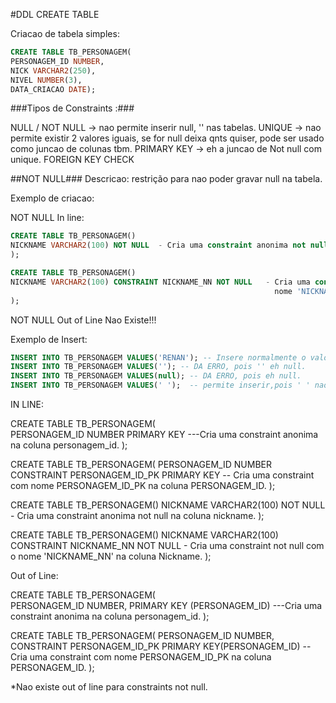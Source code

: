 #DDL CREATE TABLE

Criacao de tabela simples:

``` SQL
CREATE TABLE TB_PERSONAGEM(
PERSONAGEM_ID NUMBER,
NICK VARCHAR2(250),
NIVEL NUMBER(3),
DATA_CRIACAO DATE);
```

###Tipos de Constraints :###

NULL / NOT NULL -> nao permite inserir null, '' nas tabelas.
UNIQUE -> nao permite existir 2 valores iguais, se for null deixa qnts quiser, pode ser usado como juncao de colunas tbm.
PRIMARY KEY -> eh a juncao de Not null com unique.
FOREIGN KEY
CHECK


##NOT NULL###
Descricao:  restrição para nao poder gravar null na tabela.

Exemplo de criacao:

NOT NULL In line:
```SQL
CREATE TABLE TB_PERSONAGEM()
NICKNAME VARCHAR2(100) NOT NULL  - Cria uma constraint anonima not null na coluna nickname.
);

CREATE TABLE TB_PERSONAGEM()
NICKNAME VARCHAR2(100) CONSTRAINT NICKNAME_NN NOT NULL   - Cria uma constraint not null com o 
                                                           nome 'NICKNAME_NN' na coluna Nickname.
);
```

NOT NULL Out of Line
Nao Existe!!!

Exemplo de Insert:
```SQL
INSERT INTO TB_PERSONAGEM VALUES('RENAN'); -- Insere normalmente o valor 'Renan';
INSERT INTO TB_PERSONAGEM VALUES(''); -- DA ERRO, pois '' eh null.
INSERT INTO TB_PERSONAGEM VALUES(null); -- DA ERRO, pois eh null.
INSERT INTO TB_PERSONAGEM VALUES(' ');  -- permite inserir,pois ' ' nao eh null.
```






IN LINE:

CREATE TABLE TB_PERSONAGEM(                    
PERSONAGEM_ID NUMBER PRIMARY KEY   ---Cria uma constraint anonima na coluna personagem_id.
);


CREATE TABLE TB_PERSONAGEM(
PERSONAGEM_ID NUMBER CONSTRAINT PERSONAGEM_ID_PK PRIMARY KEY   -- Cria uma constraint com nome PERSONAGEM_ID_PK na coluna PERSONAGEM_ID.
);


CREATE TABLE TB_PERSONAGEM()
NICKNAME VARCHAR2(100) NOT NULL  - Cria uma constraint anonima not null na coluna nickname.
);

CREATE TABLE TB_PERSONAGEM()
NICKNAME VARCHAR2(100) CONSTRAINT NICKNAME_NN NOT NULL   - Cria uma constraint not null com o nome 'NICKNAME_NN' na coluna Nickname.
);




Out of Line:

CREATE TABLE TB_PERSONAGEM(                    
PERSONAGEM_ID NUMBER,
PRIMARY KEY (PERSONAGEM_ID)   ---Cria uma constraint anonima na coluna personagem_id.
);

CREATE TABLE TB_PERSONAGEM(
PERSONAGEM_ID NUMBER,
CONSTRAINT PERSONAGEM_ID_PK PRIMARY KEY(PERSONAGEM_ID) -- Cria uma constraint com nome PERSONAGEM_ID_PK na coluna PERSONAGEM_ID.
);

*Nao existe out of line para constraints not null.
